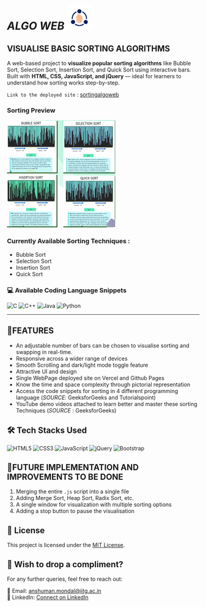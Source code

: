 # _*ALGO WEB*_ ![App Icon](images/icon-small.png)

## VISUALISE BASIC SORTING ALGORITHMS
A web-based project to **visualize popular sorting algorithms** like Bubble Sort, Selection Sort, Insertion Sort, and Quick Sort using interactive bars. Built with **HTML, CSS, JavaScript, and jQuery** — ideal for learners to understand how sorting works step-by-step.

`Link to the deployed site` : [sortingalgoweb](https://sortingalgoweb.vercel.app/)

### Sorting Preview

![App Preview Gif](images/Algorithm_App.gif)

### Currently Available Sorting Techniques :

- Bubble Sort
- Selection Sort
- Insertion Sort
- Quick Sort

### 💻 Available Coding Language Snippets

![C](https://img.shields.io/badge/C-%2300599C.svg?style=for-the-badge&logo=c&logoColor=white)
![C++](https://img.shields.io/badge/C++-%2300599C.svg?style=for-the-badge&logo=c%2B%2B&logoColor=white)
![Java](https://img.shields.io/badge/Java-%23ED8B00.svg?style=for-the-badge&logo=java&logoColor=white)
![Python](https://img.shields.io/badge/Python-%233776AB.svg?style=for-the-badge&logo=python&logoColor=white)

---

## 👀FEATURES

- An adjustable number of bars can be chosen to visualise sorting and swapping in real-time.
- Responsive across a wider range of devices
- Smooth Scrolling and dark/light mode toggle feature
- Attractive UI and design
- Single WebPage deployed site on Vercel and Github Pages
- Know the time and space complexity through pictorial representation
- Access the code snippets for sorting in 4 different programming language (_*SOURCE*_: GeeksforGeeks and Tutorialspoint)
- YouTube demo videos attached to learn better and master these sorting Techniques (_*SOURCE*_ : GeeksforGeeks)

<!-- 
# ISSUE

- Speed Slider not working in Bubble, Insertion and Selection Sort
- Visualization don't stop once started
- Requires _AUTOMATIC REFRESH_ after Quick Sort -->
## 🛠️ Tech Stacks Used

![HTML5](https://img.shields.io/badge/HTML5-E34F26?style=for-the-badge&logo=html5&logoColor=white)
![CSS3](https://img.shields.io/badge/CSS3-1572B6?style=for-the-badge&logo=css3&logoColor=white)
![JavaScript](https://img.shields.io/badge/JavaScript-F7DF1E?style=for-the-badge&logo=javascript&logoColor=black)
![jQuery](https://img.shields.io/badge/jQuery-0769AD?style=for-the-badge&logo=jquery&logoColor=white)
![Bootstrap](https://img.shields.io/badge/Bootstrap-563D7C?style=for-the-badge&logo=bootstrap&logoColor=white)

<!--
# PROJECT INFERENCE

1. Learned the important functions of `JQuery` and it's implementation to make the Website more functional and dynamic
2. Learned how to use the classes of `Bootstrap` to make the code responsive. The concept and the use of grid system became more crystal clear
3. The most important part is that, the use of delay function e.g setTimeout() helped me a lot to render the vizualization
4. I rely on HTML Structure `div` and Jquery for the animations and it worked well without `CANVAS`
5. Learned how to scrape the content inside the HTML Structure using Jquery inorder to get copied in the clipboard -->

## 🚀FUTURE IMPLEMENTATION AND IMPROVEMENTS TO BE DONE

1. Merging the entire `.js` script into a single file
2. Adding Merge Sort, Heap Sort, Radix Sort, etc.
3. A single window for visualization with multiple sorting options
4. Adding a stop  button to pause the visualisation

## 📃 License

This project is licensed under the [MIT License](LICENSE).

## 💖 Wish to drop a compliment?

For any further queries, feel free to reach out:

📧 Email: [anshuman.mondal@iitg.ac.in](mailto:anshuman.mondal@iitg.ac.in)  
🔗 LinkedIn: [Connect on LinkedIn](https://www.linkedin.com/in/anshuman-mondal-145314280)

